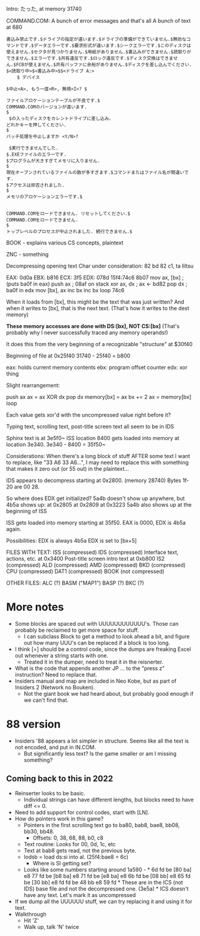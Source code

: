 Intro: たった, at memory 31740

COMMAND.COM: A bunch of error messages and that's all
	A bunch of text at 680

	書込み禁止です.$ドライブの指定が違います.$ドライブの準備ができていません.$無効なコマンドです.$データエラーです.$要求形式が違います.$シークエラーです.$このディスクは使えません.$セクタが見つかりません.$用紙がありません.$書込みができません.$読取りができません.$エラーです.$共有違反です.$ロック違反です.$ディスク交換はできません.$FCBが使えません.$共有バッファに余裕がありません.$ディスクを差し込んでください.
	$<読取り中>$<書込み中>$$<ドライブ A:>
		$ デバイス

	$中止<A>, もう一度<R>, 無視<I>? $

	ファイルアロケーションテーブルが不良です.$
	COMMAND.COMのバージョンが違います.
	$
	 $の入ったディスクをカレントドライブに差し込み，
	どれかキーを押してください.
	$
	バッチ処理を中止しますか <Y/N>?

	 $実行できませんでした.
	$.EXEファイルのエラーです.
	$プログラムが大きすぎてメモリに入りません.
	$
	現在オープンされているファイルの数が多すぎます.$コマンドまたはファイル名が間違いです.
	$アクセスは拒否されました.
	$
	メモリのアロケーションエラーです.$


	COMMAND.COMをロードできません. リセットしてください.$
	COMMAND.COMをロードできません.
	$
	トップレベルのプロセスが中止されました. 続行できません.$

BOOK - explains various CS concepts, plaintext

ZNC - something

Decompressing opening text
	Char under consideration: 82 bd 82 c1, ta liltsu

EAX: 0d0a      EBX: b816   ECX: 3f5    EDX: 078d
15f4:74c6 8b07 mov ax, [bx]  ; (puts ba0f in eax)
push ax                      ; 08af on stack
xor ax, dx                   ; ax <- bd82
pop dx                       ; ba0f in edx
mov [bx], ax
inc bx
inc bx
loop 74c6

When it loads from [bx], this might be the text that was just written?
And when it writes to [bx], that is the next text. (That's how it writes to the dest memory)

**These memory accesses are done with DS:[bx], NOT CS:[bx]**
(That's probably why I never successfully traced any memory operands!)

It does this from the very beginning of a recognizable "structure" at $30f40

Beginning of file at 0x25f40
31740 - 25f40 = b800

eax: holds current memory contents
ebx: program offset counter
edx: xor thing

Slight rearrangement:

push ax
ax = ax XOR dx
pop dx
memory[bx] = ax
bx += 2
ax = memory[bx]
loop

Each value gets xor'd with the uncompressed value right before it?

Typing text, scrolling text, post-title screen text all seem to be in IDS

Sphinx text is at 3e5f0~
	ISS location 8400 gets loaded into memory at location 3e340.
	3e340 - 8400 = 35f50~

Considerations: When there's a long block of stuff AFTER some text I want to replace, like "33 A6 33 A6...", I may need to replace this with something that makes it zero out (or 55 out) in the plaintext...

IDS appears to decompress starting at 0x2800. (memory 28740)
Bytes 1f-20 are 00 28.

So where does EDX get initialized?
	5a4b doesn't show up anywhere, but 4b5a shows up:
		at 0x2805
		at 0x2809
		at 0x3223
	5a4b also shows up at the beginning of ISS

ISS gets loaded into memory starting at 35f50.
	EAX is 0000, EDX is 4b5a again.

Possibilities:
	EDX is always 4b5a
	EDX is set to [bx+5]

FILES WITH TEXT:
	ISS (compressed)
	IDS (compressed)
		Interface text, actions, etc. at 0x3400
		Post-title screen intro text at 0xb800
	IS2 (compressed)
	ALD (compressed)
	AMD (compressed)
	BKD (compressed)
	CPU (compressed)
	DAT1 (compressed)
	BOOK (not compressed)

OTHER FILES:
	ALC (?)
	BASM ("MAP1")
	BASP (?)
	BKC (?)

# More notes
* Some blocks are spaced out with UUUUUUUUUUUU's. Those can probably be reclaimed to get more space for stuff.
	* I can subclass Block to get a method to look ahead a bit, and figure out how many UUU's can be replaced if a block is too long.
* I think [=] should be a control code, since the dumps are freaking Excel out whenever a string starts with one.
	* Treated it in the dumper, need to treat it in the reisnerter.
* What is the code that appends another JP ... to the "press z" instruction? Need to replace that.
* Insiders manual and map are included in Neo Kobe, but as part of Insiders 2 (Network no Bouken).
	* Not the giant book we had heard about, but probably good enough if we can't find that.

# 88 version
* Insiders '88 appears a lot simpler in structure. Seems like all the text is not encoded, and put in IN.COM.
	* But significantly less text? Is the game smaller or am I missing something?


## Coming back to this in 2022
* Reinserter looks to be basic.
	* Individual strings can have different lengths, but blocks need to have diff <= 0.
* Need to add support for control codes, start with [LN].
* How do pointers work in this game?
	* Pointers in the first scrolling text go to ba80, bab8, bae8, bb08, bb30, bb48.
		* Offsets: 0, 38, 68, 88, b0, c8
	* Text routine: Looks for 00, 0d, 1c, etc
	* Text at bab8 gets read, not the previous byte.
	* lodsb = load ds:si into al. (25f4:bae8 = 6c)
		* Where is SI getting set?
	* Looks like some numbers starting around 1a590 -
		  * 6d fd be [80 ba] e8 77 fd be [b8 ba] e8 71 fd be [e8 ba] e8 6b fd be [08 bb] e8 65 fd be [30 bb] e8 fd fd be 48 bb e8 59 fd 
		  * These are in the ICS (not IDS) base file and not the decompressed one. (3e5a)
		  	* ICS doesn't have any text. Let's mark it as uncompressed
* If we dump all the UUUUUU stuff, we can try replacing it and using it for text.
* Walkthrough
	* Hit 'Z'
	* Walk up, talk 'N' twice